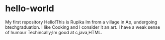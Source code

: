 # hello-world
My first repository
Hello!This is Rupika
Im from a village in Ap, undergoing btechgraduation.
I like Cooking and I consider it an art.
I have a weak sense of humour
Techincally;Im good at c,java,HTML.
